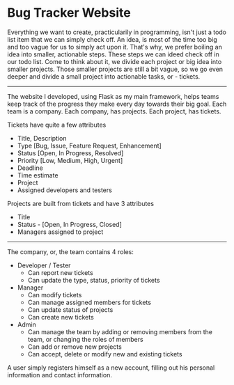 # Bug Tracker Website
Everything we want to create, practicularily in programming, isn't just a todo list item that we can simply check off.
An idea, is most of the time too big and too vague for us to simply act upon it.
That's why, we prefer boiling an idea into smaller, actionable steps. These steps we can ideed check off in our todo list.
Come to think about it, we divide each project or big idea into smaller projects.
Those smaller projects are still a bit vague, so we go even deeper and divide a small project into actionable tasks, or - tickets.

---

The website I developed, using Flask as my main framework, helps teams keep track of the progress they make every day towards their big goal.
Each team is a company. Each company, has projects. Each project, has tickets.

Tickets have quite a few attributes
  - Title, Description
  - Type [Bug, Issue, Feature Request, Enhancement]
  - Status [Open, In Progress, Resolved]
  - Priority [Low, Medium, High, Urgent]
  - Deadline
  - Time estimate
  - Project
  - Assigned developers and testers

Projects are built from tickets and have 3 attributes
  - Title
  - Status - [Open, In Progress, Closed]
  - Managers assigned to project

---

The company, or, the team contains 4 roles: 
- Developer / Tester
  - Can report new tickets
  - Can update the type, status, priority of tickets
- Manager
  - Can modify tickets
  - Can manage assigned members for tickets
  - Can update status of projects
  - Can create new tickets
- Admin
  - Can manage the team by adding or removing members from the team, or changing the roles of members
  - Can add or remove new projects
  - Can accept, delete or modify new and existing tickets
  


A user simply registers himself as a new account, filling out his personal information and contact information.
